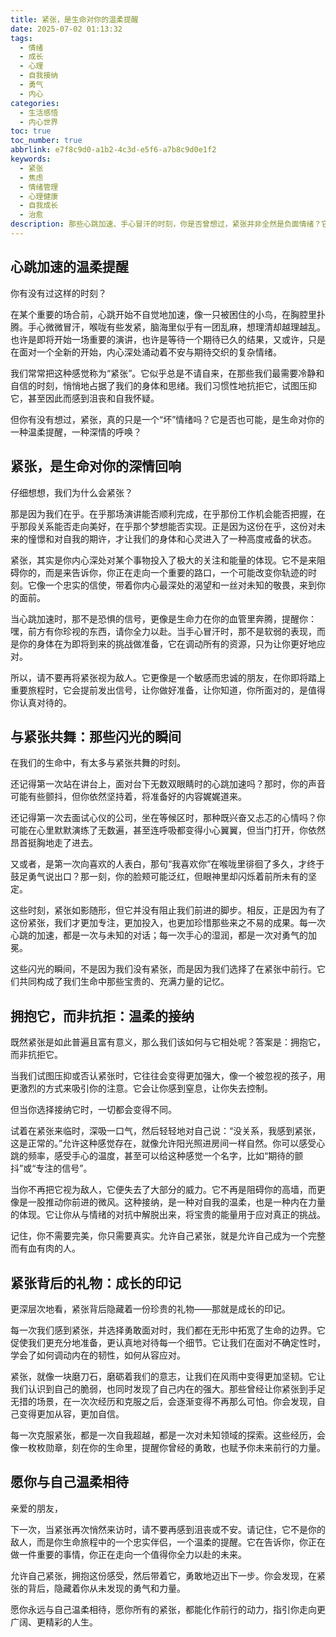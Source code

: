 ```yaml
---
title: 紧张，是生命对你的温柔提醒
date: 2025-07-02 01:13:32
tags:
  - 情绪
  - 成长
  - 心理
  - 自我接纳
  - 勇气
  - 内心
categories:
  - 生活感悟
  - 内心世界
toc: true
toc_number: true
abbrlink: e7f8c9d0-a1b2-4c3d-e5f6-a7b8c9d0e1f2
keywords:
  - 紧张
  - 焦虑
  - 情绪管理
  - 心理健康
  - 自我成长
  - 治愈
description: 那些心跳加速、手心冒汗的时刻，你是否曾想过，紧张并非全然是负面情绪？它或许是生命在温柔提醒你，前方有你所珍视、所渴望的事物。这篇文章将带你深入理解紧张，学会与它共处，并从中汲取成长的力量。
---
```


## 心跳加速的温柔提醒

你有没有过这样的时刻？

在某个重要的场合前，心跳开始不自觉地加速，像一只被困住的小鸟，在胸腔里扑腾。手心微微冒汗，喉咙有些发紧，脑海里似乎有一团乱麻，想理清却越理越乱。也许是即将开始一场重要的演讲，也许是等待一个期待已久的结果，又或许，只是在面对一个全新的开始，内心深处涌动着不安与期待交织的复杂情绪。

我们常常把这种感觉称为“紧张”。它似乎总是不请自来，在那些我们最需要冷静和自信的时刻，悄悄地占据了我们的身体和思绪。我们习惯性地抗拒它，试图压抑它，甚至因此而感到沮丧和自我怀疑。

但你有没有想过，紧张，真的只是一个“坏”情绪吗？它是否也可能，是生命对你的一种温柔提醒，一种深情的呼唤？

## 紧张，是生命对你的深情回响

仔细想想，我们为什么会紧张？

那是因为我们在乎。在乎那场演讲能否顺利完成，在乎那份工作机会能否把握，在乎那段关系能否走向美好，在乎那个梦想能否实现。正是因为这份在乎，这份对未来的憧憬和对自我的期许，才让我们的身体和心灵进入了一种高度戒备的状态。

紧张，其实是你内心深处对某个事物投入了极大的关注和能量的体现。它不是来阻碍你的，而是来告诉你，你正在走向一个重要的路口，一个可能改变你轨迹的时刻。它像一个忠实的信使，带着你内心最深处的渴望和一丝对未知的敬畏，来到你的面前。

当心跳加速时，那不是恐惧的信号，更像是生命力在你的血管里奔腾，提醒你：嘿，前方有你珍视的东西，请你全力以赴。当手心冒汗时，那不是软弱的表现，而是你的身体在为即将到来的挑战做准备，它在调动所有的资源，只为让你更好地应对。

所以，请不要再将紧张视为敌人。它更像是一个敏感而忠诚的朋友，在你即将踏上重要旅程时，它会提前发出信号，让你做好准备，让你知道，你所面对的，是值得你认真对待的。

## 与紧张共舞：那些闪光的瞬间

在我们的生命中，有太多与紧张共舞的时刻。

还记得第一次站在讲台上，面对台下无数双眼睛时的心跳加速吗？那时，你的声音可能有些颤抖，但你依然坚持着，将准备好的内容娓娓道来。

还记得第一次去面试心仪的公司，坐在等候区时，那种既兴奋又忐忑的心情吗？你可能在心里默默演练了无数遍，甚至连呼吸都变得小心翼翼，但当门打开，你依然昂首挺胸地走了进去。

又或者，是第一次向喜欢的人表白，那句“我喜欢你”在喉咙里徘徊了多久，才终于鼓足勇气说出口？那一刻，你的脸颊可能泛红，但眼神里却闪烁着前所未有的坚定。

这些时刻，紧张如影随形，但它并没有阻止我们前进的脚步。相反，正是因为有了这份紧张，我们才更加专注，更加投入，也更加珍惜那些来之不易的成果。每一次心跳的加速，都是一次与未知的对话；每一次手心的湿润，都是一次对勇气的加冕。

这些闪光的瞬间，不是因为我们没有紧张，而是因为我们选择了在紧张中前行。它们共同构成了我们生命中那些宝贵的、充满力量的记忆。

## 拥抱它，而非抗拒：温柔的接纳

既然紧张是如此普遍且富有意义，那么我们该如何与它相处呢？答案是：拥抱它，而非抗拒它。

当我们试图压抑或否认紧张时，它往往会变得更加强大，像一个被忽视的孩子，用更激烈的方式来吸引你的注意。它会让你感到窒息，让你失去控制。

但当你选择接纳它时，一切都会变得不同。

试着在紧张来临时，深吸一口气，然后轻轻地对自己说：“没关系，我感到紧张，这是正常的。”允许这种感觉存在，就像允许阳光照进房间一样自然。你可以感受心跳的频率，感受手心的温度，甚至可以给这种感觉一个名字，比如“期待的颤抖”或“专注的信号”。

当你不再把它视为敌人，它便失去了大部分的威力。它不再是阻碍你的高墙，而更像是一股推动你前进的微风。这种接纳，是一种对自我的温柔，也是一种内在力量的体现。它让你从与情绪的对抗中解脱出来，将宝贵的能量用于应对真正的挑战。

记住，你不需要完美，你只需要真实。允许自己紧张，就是允许自己成为一个完整而有血有肉的人。

## 紧张背后的礼物：成长的印记

更深层次地看，紧张背后隐藏着一份珍贵的礼物——那就是成长的印记。

每一次我们感到紧张，并选择勇敢面对时，我们都在无形中拓宽了生命的边界。它促使我们更充分地准备，更认真地对待每一个细节。它让我们在面对不确定性时，学会了如何调动内在的韧性，如何从容应对。

紧张，就像一块磨刀石，磨砺着我们的意志，让我们在风雨中变得更加坚韧。它让我们认识到自己的脆弱，也同时发现了自己内在的强大。那些曾经让你紧张到手足无措的场景，在一次次经历和克服之后，会逐渐变得不再那么可怕。你会发现，自己变得更加从容，更加自信。

每一次克服紧张，都是一次自我超越，都是一次对未知领域的探索。这些经历，会像一枚枚勋章，刻在你的生命里，提醒你曾经的勇敢，也赋予你未来前行的力量。

## 愿你与自己温柔相待

亲爱的朋友，

下一次，当紧张再次悄然来访时，请不要再感到沮丧或不安。请记住，它不是你的敌人，而是你生命旅程中的一个忠实伴侣，一个温柔的提醒。它在告诉你，你正在做一件重要的事情，你正在走向一个值得你全力以赴的未来。

允许自己紧张，拥抱这份感受，然后带着它，勇敢地迈出下一步。你会发现，在紧张的背后，隐藏着你从未发现的勇气和力量。

愿你永远与自己温柔相待，愿你所有的紧张，都能化作前行的动力，指引你走向更广阔、更精彩的人生。